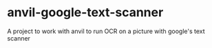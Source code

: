 # anvil-google-text-scanner
A project to work with anvil to run OCR on a picture with google's text scanner
